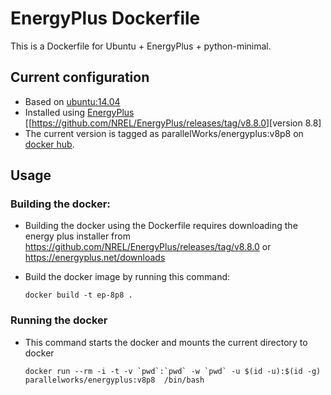 EnergyPlus Dockerfile
=====================

This is a Dockerfile for Ubuntu + EnergyPlus + python-minimal.

Current configuration
---------------------

-   Based on [ubuntu:14.04](https://hub.docker.com/r/library/ubuntu/)
-   Installed using [EnergyPlus](https://energyplus.net/) \[\[<https://github.com/NREL/EnergyPlus/releases/tag/v8.8.0>\]\[version 8.8\]
-   The current version is tagged as parallelWorks/energyplus:v8p8 on [docker hub](https://hub.docker.com/r/parallelworks/energyplus/docker).

Usage
-----

### Building the docker:

-   Building the docker using the Dockerfile requires downloading the energy plus installer from <https://github.com/NREL/EnergyPlus/releases/tag/v8.8.0> or <https://energyplus.net/downloads>
-   Build the docker image by running this command:

    ``` example
    docker build -t ep-8p8 . 
    ```

### Running the docker

-   This command starts the docker and mounts the current directory to docker

    ``` example
    docker run --rm -i -t -v `pwd`:`pwd` -w `pwd` -u $(id -u):$(id -g) parallelworks/energyplus:v8p8  /bin/bash 
    ```
